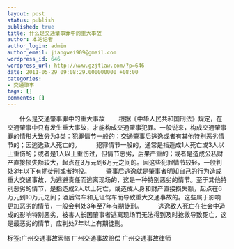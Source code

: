 ```yaml
---
layout: post
status: publish
published: true
title: 什么是交通肇事罪中的重大事故
author: 本站记者
author_login: admin
author_email: jiangwei909@gmail.com
wordpress_id: 646
wordpress_url: http://www.gzjtlaw.com/?p=646
date: 2011-05-29 09:08:29.000000000 +08:00
categories:
- 交通肇事
tags: []
comments: []
---
```

　　什么是交通肇事罪中的重大事故　　 根据《中华人民共和国刑法》规定，在交通肇事中只有发生重大事故，才能构成交通肇事犯罪。一般说来，构成交通肇事罪的情形大致分为3类：犯罪情节一般的；交通肇事后逃逸或者有其他特别恶劣情节的；因逃逸致人死亡的。 　　 犯罪情节一般的，通常是指造成1人死亡或3人以上重伤的；或者是1人以上重伤过，但情节恶劣，后果严重的；或者是造成公私财产直接损失额较大，起点在3万元到6万元之间的。因这些犯罪情节较轻，一般判处3年以下有期徒刑或者拘役。 　　 肇事后逃逸就是肇事者明知自己的行为造成重大交通事故，为逃避责任而逃离现场的，这是一种特别恶劣的情节。至于其他特别恶劣的情节，是指造成2人以上死亡，或造成人身和财产直接损失额，起点在6万元到10万元之间；酒后驾车和无证驾车而导致重大交通事故的。这些属于影响更加恶劣的情节，一般会判处3年至7年有期徒刑。 　　 逃逸致人死亡在社会中造成的影响特别恶劣，被害人长因肇事者逃离现场而无法得到及时抢救导致死亡，这是最恶劣的情节，应判处7年以上有期徒刑。　　标签:广州交通事故索赔 广州交通事故赔偿 广州交通事故律师
